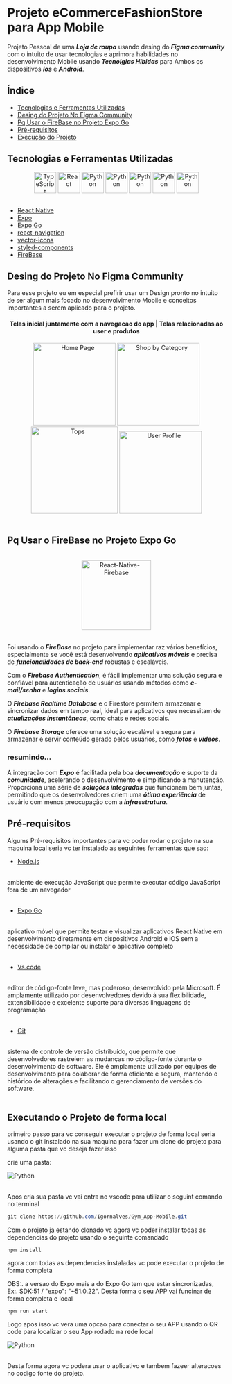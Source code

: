 # Projeto eCommerceFashionStore para App Mobile 

Projeto Pessoal de uma ***Loja de roupa*** usando desing do ***Figma community*** com o intuito de usar tecnologias e aprimora habilidades no desenvolvimento Mobile usando ***Tecnolgias Hibidas*** para Ambos os dispositivos ***Ios*** e ***Android***.

## Índice

- [Tecnologias e Ferramentas Utilizadas](#tecnologias-e-ferramentas-utilizadas)
- [Desing do Projeto No Figma Community](#Desing-do-Projeto-No-Figma-Community)
- [Pq Usar o FireBase no Projeto Expo Go](#Pq-Usar-o-FireBase-no-Projeto-Expo-Go)
- [Pré-requisitos](#pré-requisitos)
- [Execução do Projeto](#execução-do-projeto)

## Tecnologias e Ferramentas Utilizadas

<div style="display: inline_block"  align="center">
  <img align="center" alt="TypeScript" height="49" width="51" src="https://skillicons.dev/icons?i=typescript">
  <img align="center" alt="React" height="49" width="51" src="https://skillicons.dev/icons?i=react">
  <img align="center" alt="Python" height="49" width="51" src="https://skillicons.dev/icons?i=nodejs">
  <img align="center" alt="Python" height="49" width="51" src="https://skillicons.dev/icons?i=firebase">
  <img align="center" alt="Python" height="49" width="51" src="https://skillicons.dev/icons?i=figma">
  <img align="center" alt="Python" height="49" width="51" src="https://skillicons.dev/icons?i=styledcomponents">
  <img align="center" alt="Python" height="49" width="51" src="https://skillicons.dev/icons?i=svg">
</div>
<br>

- [React Native](#https://reactnative.dev/docs/environment-setup)
- [Expo](#https://docs.expo.dev/)
- [Expo Go](#https://expo.dev/go)
- [react-navigation](#https://reactnavigation.org/docs/getting-started/)
- [vector-icons](#https://icons.expo.fyi/Index)
- [styled-components](#https://styled-components.com/docs)
- [FireBase](#https://firebase.google.com/?hl=pt-br)

## Desing do Projeto No Figma Community

Para esse projeto eu em especial prefirir usar um Design pronto no intuito de ser algum mais focado no desenvolvimento Mobile e conceitos importantes a serem aplicado para o projeto.

<div style="display: inline_block" align="center">

<h4>Telas inicial juntamente com a navegacao do app | Telas relacionadas ao user e produtos</h4>
<img  alt="Home Page" width="190" src="./src/assets/Home Page.png">
<img  alt="Shop by Category" width=190" src="./src/assets/Shop by Category.png">
<img  alt="Tops" width="200" src="./src/assets/Tops.png">
<img  alt="User Profile" width=190" src="./src/assets/User Profile.png">

</div>

<br>

## Pq Usar o FireBase no Projeto Expo Go

<br>
<div style="display: inline_block" align="center">

<img  alt="React-Native-Firebase" width="160" src="./src/assets/react-native-firebase.png">

</div>
<br>

Foi usando o ***FireBase*** no projeto para implementar raz vários benefícios, especialmente se você está desenvolvendo ***aplicativos móveis*** e precisa de ***funcionalidades de back-end*** robustas e escaláveis. 

Com o ***Firebase Authentication***, é fácil implementar uma solução segura e confiável para autenticação de usuários usando métodos como ***e-mail/senha*** e ***logins sociais***.

O ***Firebase Realtime Database*** e o Firestore permitem armazenar e sincronizar dados em tempo real, ideal para aplicativos que necessitam de ***atualizações instantâneas***, como chats e redes sociais. 

O ***Firebase Storage*** oferece uma solução escalável e segura para armazenar e servir conteúdo gerado pelos usuários, como ***fotos*** e ***vídeos***.

### resumindo...

A integração com ***Expo*** é facilitada pela boa ***documentação*** e suporte da ***comunidade***, acelerando o desenvolvimento e simplificando a manutenção. Proporciona uma série de ***soluções integradas*** que funcionam bem juntas, permitindo que os desenvolvedores criem uma ***ótima experiência*** de usuário com menos preocupação com a ***infraestrutura***.

## Pré-requisitos

Algums Pré-requisitos importantes para vc poder rodar o projeto na sua maquina local seria vc ter instalado as seguintes ferramentas que sao: 

- [Node.js](#https://nodejs.org/en/download/package-manager/current)
<br>
ambiente de execução JavaScript que permite executar código JavaScript fora de um navegador
<br>
<br>

- [Expo Go](#https://expo.dev/go)
<br>
aplicativo móvel que permite testar e visualizar aplicativos React Native em desenvolvimento diretamente em dispositivos Android e iOS sem a necessidade de compilar ou instalar o aplicativo completo
<br>
<br>

- [Vs.code](#https://code.visualstudio.com/download)
<br>
editor de código-fonte leve, mas poderoso, desenvolvido pela Microsoft. É amplamente utilizado por desenvolvedores devido à sua flexibilidade, extensibilidade e excelente suporte para diversas linguagens de programação
<br>
<br>

- [Git](#https://git-scm.com/downloads)
<br>
sistema de controle de versão distribuído, que permite que desenvolvedores rastreiem as mudanças no código-fonte durante o desenvolvimento de software. Ele é amplamente utilizado por equipes de desenvolvimento para colaborar de forma eficiente e segura, mantendo o histórico de alterações e facilitando o gerenciamento de versões do software.
<br>
<br>

## Executando o Projeto de forma local 

primeiro passo para vc conseguir executar o projeto de forma local seria usando o git instalado na sua maquina para fazer um clone do projeto para alguma pasta que vc deseja fazer isso

crie uma pasta: 

<div>
<img align="center" alt="Python" src="https://www.ciabyte.com.br/imagens/pastas-windows-explorer.png">
</div>

<br>

Apos cria sua pasta vc vai entra no vscode para utilizar o seguint comando no terminal 

```powershell
git clone https://github.com/Igornalves/Gym_App-Mobile.git
```

Com o projeto ja estando clonado vc agora vc poder instalar todas as dependencias do projeto usando o seguinte comandado

```terminal
npm install 
```

agora com todas as dependencias instaladas vc pode executar o projeto de forma completa 

OBS:. a versao do Expo mais a do Expo Go tem que estar sincronizadas, Ex:. SDK:51 / "expo": "~51.0.22". Desta forma o seu APP vai funcinar de forma completa e local 

```
npm run start 
```

Logo apos isso vc vera uma opcao para conectar o seu APP usando o QR code para localizar o seu App rodado na rede local 

<div>
<img align="center" alt="Python" src="https://miro.medium.com/v2/resize:fit:1400/1*RLn8J9mFSo6O9N6jf7Pomw.png">
</div>

<br>

Desta forma agora vc podera usar o aplicativo e tambem fazeer alteracoes no codigo fonte do projeto.